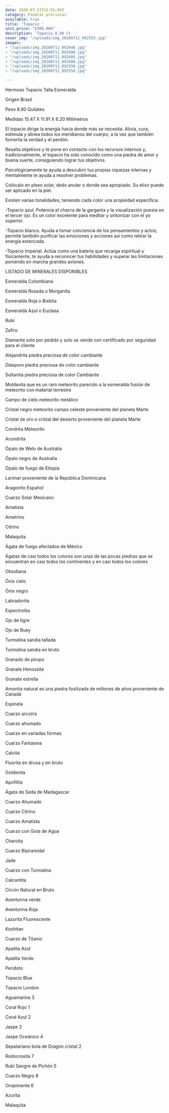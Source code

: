 ```yaml
---
date: 2020-07-21T15:55:04Z
category: Piedras preciosas
available: true
title: 'Topacio '
unit_price: "$300.000"
description: 'Topacio 8.90 Ct  '
cover_img: "/uploads/img_20200711_092555.jpg"
images:
- "/uploads/img_20200711_092640.jpg"
- "/uploads/img_20200711_092608.jpg"
- "/uploads/img_20200711_092605.jpg"
- "/uploads/img_20200711_092600.jpg"
- "/uploads/img_20200711_092558.jpg"
- "/uploads/img_20200711_092556.jpg"

---
```


Hermoso Topacio Talla Esmeralda

Origen Brasil

Peso 8.90 Quilates

Medidas 15.47 X 11.91 X 6.20 Milímetros

El topacio dirige la energía hacia donde más se necesita. Alivia, cura, estimula y alinea todos los meridianos del cuerpo, a la vez que también fomenta la verdad y el perdón.

Resalta objetivos y te pone en contacto con los recursos internos y, tradicionalmente, el topacio ha sido conocido como una piedra de amor y buena suerte, consiguiendo lograr tus objetivos.

Psicológicamente te ayuda a descubrir tus propias riquezas internas y mentalmente te ayuda a resolver problemas.

Colócalo en plexo solar, dedo anular o donde sea apropiado. Su elixir puede ser aplicado en la piel.

Existen varias tonalidades, teniendo cada color una propiedad específica:

\-Topacio azul. Potencia el chacra de la garganta y la visualización puesta en el tercer ojo. Es un color excelente para meditar y sintonizar con el yo superior.

\-Topacio blanco. Ayuda a tomar conciencia de los pensamientos y actos; permite también purificar las emociones y acciones así como retirar la energía estancada.

\-Topacio Imperial. Actúa como una batería que recarga espiritual y físicamente, te ayuda a reconocer tus habilidades y superar las limitaciones poniendo en marcha grandes aviones.

LISTADO DE MINERALES DISPONIBLES

Esmeralda Colombiana

Esmeralda Rosada o Morganita

Esmeralda Roja o Bixbita

Esmeralda Azul o Euclasa

Rubí

Zafiro

Diamante solo por pedido y solo se vende con certificado por seguridad para el cliente

Alejandrita piedra preciosa de color cambiante

Diásporo piedra preciosa de color cambiante

Sultanita piedra preciosa de color Cambiante

Moldavita que es un raro meteorito parecido a la esmeralda fusión de meteorito con material terrestre

Campo de cielo meteorito metálico

Cristal negro meteorito campo celeste proveniente del planeta Marte

Cristal de oro o cristal del desierto proveniente del planeta Marte

Condrita Meteorito

Acondrita

Ópalo de Welo de Australia

Ópalo negro de Australia

Ópalo de fuego de Etiopía

Larimar proveniente de la República Dominicana

Aragonito Español

Cuarzo Solar Mexicano

Amatista

Ametrino

Citrino

Malaquita

Ágata de fuego afectados de México

Ágatas de casi todos los colores son unas de las pocas piedras que se encuentran en casi todos los continentes y en casi todos los colores

Obsidiana

Ónix cielo

Ónix negro

Labradorita

Espectrolita

Ojo de tigre

Ojo de Buey

Turmalina sandia tallada

Turmalina sandia en bruto

Granado de piropo

Granate Henossita

Granate estrella

Amonita natural es una piedra fosilizada de millones de años proveniente de Canadá

Espinela

Cuarzo arcoíris

Cuarzo ahumado

Cuarzo en variadas formas

Cuarzo Fantasma

Calcita

Fluorita en drusa y en bruto

Goldenita

Apofilita

Ágata de Seda de Madagascar

Cuarzo Ahumado

Cuarzo Citrino

Cuarzo Amatista

Cuarzo con Gota de Agua

Charoita

Cuarzo Bipiramidal

Jade

Cuarzo con Turmalina

Calcantita

Circón Natural en Bruto

Aventurina verde

Aventurina Roja

Lazurita Fluorescente

Koshitan

Cuarzo de Titanio

Apatita Azul

Apatita Verde

Peridoto

Topacio Blue

Topacio London

Aguamarina 3

Coral Rojo 1

Coral Azul 2

Jaspe 2

Jaspe Oceánico 4

Sepatariano bola de Dragón cristal 2

Rodocrosita 7

Rubí Sangre de Pichón 5

Cuarzo Negro 8

Oropimente 6

Azurita

Malaquita